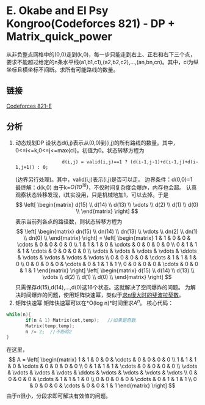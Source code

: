 # E. Okabe and El Psy Kongroo(Codeforces 821) - DP + Matrix_quick_power
从非负整点网格中的(0,0)走到(k,0)，每一步只能走到右上、正右和右下三个点，要求不能超过给定的n条水平线(a1,b1,c1),(a2,b2,c2),...,(an,bn,cn)。其中，ci为纵坐标且横坐标不间断。求所有可能路线的数量。
## 链接
[Codeforces 821-E](http://codeforces.com/problemset/problem/821/E)
## 分析
1. 动态规划DP
   设状态d(i,j)表示从(0,0)到(i,j)的所有路线的数量。其中，0<=i<=k,0<=j<=max{ci}。初值为0。状态转移方程为
   ```
                    d(i,j) = valid(i,j)==1 ? (d(i-1,j-1)+d(i-1,j)+d(i-1,j+1)) : 0;
   ```
   (边界另行处理)。其中，valid(i,j)表示(i,j)是否可以走。
   边界条件：d(0,0)=1
   最终解：d(k,0)
   由于k=*$O(10^{18})$*​，不仅时间复杂度会爆炸，内存也会超。
   认真观察状态转移发现，i其实没用，只是机械地加1，可以去掉。于是
   $$
   \left[ \begin{matrix} d(15) \\ d(14) \\ d(13) \\ \vdots \\ d(2) \\ d(1) \\ d(0) \\ \end{matrix} \right]
   $$
   表示当前列各点的路径数，则状态转移方程为
   $$
   \left[ \begin{matrix} dn(15) \\ dn(14) \\ dn(13) \\ \vdots \\ dn(2) \\ dn(1) \\ dn(0) \\ \end{matrix} \right] = \left[ \begin{matrix} 1 & 1 & 0 & 0 & \cdots & 0 & 0 & 0 & 0 \\ 1 & 1 & 1 & 0 & \cdots & 0 & 0 & 0 & 0 \\ 0 & 1 & 1 & 1 & \cdots & 0 & 0 & 0 & 0 \\ \vdots & \vdots & \vdots & \vdots & \ddots & \vdots & \vdots & \vdots & \vdots \\ 0 & 0 & 0 & 0 & \cdots & 1 & 1 & 1 & 0 \\ 0 & 0 & 0 & 0 & \cdots & 0 & 1 & 1 & 1 \\ 0 & 0 & 0 & 0 & \cdots & 0 & 0 & 1 & 1 \end{matrix} \right] \left[ \begin{matrix} d(15) \\ d(14) \\ d(13) \\ \vdots \\ d(2) \\ d(1) \\ d(0) \\ \end{matrix} \right]
   $$
   只需保存d(15),d(14),...,d(0)这16个状态。这就解决了空间爆炸的问题。
   为解决时间爆炸的问题，使用矩阵快速幂，类似于[求n很大时的斐波拉契数](http://www.jianshu.com/p/1c3f88f63dec)。
2. 矩阵快速幂
   矩阵快速幂可以在*O(log n)*时间里求$A^n$。
   核心代码：
```c++
while(n){
       if(n & 1) Matrix(cot,temp);   //如果是奇数
       Matrix(temp,temp);   
       n /= 2;  //不断除2
}
```
在这里，
$$
A = \left[ \begin{matrix} 1 & 1 & 0 & 0 & \cdots & 0 & 0 & 0 & 0 \\ 1 & 1 & 1 & 0 & \cdots & 0 & 0 & 0 & 0 \\ 0 & 1 & 1 & 1 & \cdots & 0 & 0 & 0 & 0 \\ \vdots & \vdots & \vdots & \vdots & \ddots & \vdots & \vdots & \vdots & \vdots \\ 0 & 0 & 0 & 0 & \cdots & 1 & 1 & 1 & 0 \\ 0 & 0 & 0 & 0 & \cdots & 0 & 1 & 1 & 1 \\ 0 & 0 & 0 & 0 & \cdots & 0 & 0 & 1 & 1 \end{matrix} \right]
$$
由于n很小，分段求即可解决有效值的问题。
